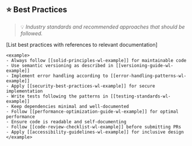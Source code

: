 ## ⭐ Best Practices
> 💡 *Industry standards and recommended approaches that should be followed.*

[List best practices with references to relevant documentation]

```
<example>
- Always follow [[solid-principles-wl-example]] for maintainable code
- Use semantic versioning as described in [[versioning-guide-wl-example]]
- Implement error handling according to [[error-handling-patterns-wl-example]]
- Apply [[security-best-practices-wl-example]] for secure implementation
- Write tests following the patterns in [[testing-standards-wl-example]]
- Keep dependencies minimal and well-documented
- Follow [[performance-optimization-guide-wl-example]] for optimal performance
- Ensure code is readable and self-documenting
- Follow [[code-review-checklist-wl-example]] before submitting PRs
- Apply [[accessibility-guidelines-wl-example]] for inclusive design
</example>
```
